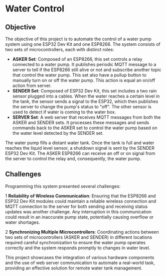 # Water Control

## Objective

The objective of this project is to automate the control of a water pump system using one ESP32 Dev Kit and one ESP8266. The system consists of two sets of microcontrollers, each with distinct roles:

- **ASKER Set**: Composed of an ESP8266, this set controls a relay connected to a water pump. It publishes periodic MQTT message to a server to tell if the ESP8266 still alive or not and subscribe another topic that control the water pump. This set also have a pullup button to manually turn on or off the water pump. This action is equal an on/off action from server.
- **SENDER Set**: Composed of ESP32 Dev Kit, this set includes a two rain sensor plugged into a cables. When the water reaches a certain level in the tank, the sensor sends a signal to the ESP32, which then publishes the server to change the pump's status to "off". The other sensor is used to detect if water is coming to the water box.
- **SERVER Set**: A web server that receives MQTT messages from both the ASKER and SENDER sets. It processes these messages and sends commands back to the ASKER set to control the water pump based on the water level detected by the SENDER set.

The water pump fills a distant water tank. Once the tank is full and water reaches the liquid level sensor, a shutdown signal is sent by the SENDER ESP32 Dev Kit. The ASKER ESP8266 can receive an off or on signal from the server to control the relay and, consequently, the water pump.

## Challenges

Programming this system presented several challenges:

1 **Reliability of Wireless Communication**: Ensuring that the ESP8266 and ESP32 Dev Kit modules could maintain a reliable wireless connection and MQTT connection to the server for both sending and receiving status updates was another challenge. Any interruption in this communication could result in an inaccurate pump state, potentially causing overflow or water shortages.

2 **Synchronizing Multiple Microcontrollers**: Coordinating actions between two sets of microcontrollers (ASKER and SENDER) in different locations required careful synchronization to ensure the water pump operates correctly and the system responds promptly to changes in water level.

This project showcases the integration of various hardware components and the use of web server communication to automate a real-world task, providing an effective solution for remote water tank management.
